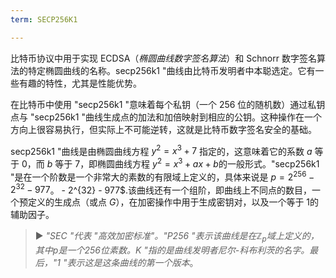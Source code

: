 ```yaml
---
term: SECP256K1

---
```

比特币协议中用于实现 ECDSA（*椭圆曲线数字签名算法*）和 Schnorr 数字签名算法的特定椭圆曲线的名称。secp256k1 "曲线由比特币发明者中本聪选定。它有一些有趣的特性，尤其是性能优势。

在比特币中使用 "secp256k1 "意味着每个私钥（一个 256 位的随机数）通过私钥点与 "secp256k1 "曲线生成点的加法和加倍映射到相应的公钥。这种操作在一个方向上很容易执行，但实际上不可能逆转，这就是比特币数字签名安全的基础。

secp256k1 "曲线是由椭圆曲线方程 $y^2 = x^3 + 7$ 指定的，这意味着它的系数 $a$ 等于 $0$，而 $b$ 等于 $7$，即椭圆曲线方程 $y^2 = x^3 + ax + b$的一般形式。"secp256k1 "是在一个阶数是一个非常大的素数的有限域上定义的，具体来说是 $p = 2^{256} - 2^{32} - 977$。 - 2^{32} - 977$.该曲线还有一个组阶，即曲线上不同点的数目，一个预定义的生成点（或点 $G$），在加密操作中用于生成密钥对，以及一个等于 $1$的辅助因子。

> ► *"SEC "代表 "高效加密标准"。"P256 "表示该曲线是在$\mathbb{Z}_p$域上定义的，其中$p$是一个256位素数。K "指的是曲线发明者尼尔-科布利茨的名字。最后，"1 "表示这是这条曲线的第一个版本*。